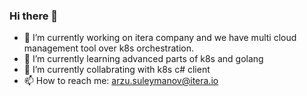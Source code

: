 ### Hi there 👋

<!--
**kibernetik542/kibernetik542** is a ✨ _special_ ✨ repository because its `README.md` (this file) appears on your GitHub profile.

Here are some ideas to get you started:

- 🔭 I’m currently working on ...
- 🌱 I’m currently learning ...
- 👯 I’m looking to collaborate on ...
- 🤔 I’m looking for help with ...
- 💬 Ask me about ...
- 📫 How to reach me: ...
- 😄 Pronouns: ...
- ⚡ Fun fact: ...
-->


- 🔭 I’m currently working on itera company and we have multi cloud management tool over k8s orchestration.
- 🌱 I’m currently learning advanced parts of k8s and golang
- 👯 I’m currently collabrating with k8s c# client
- 📫 How to reach me: arzu.suleymanov@itera.io
